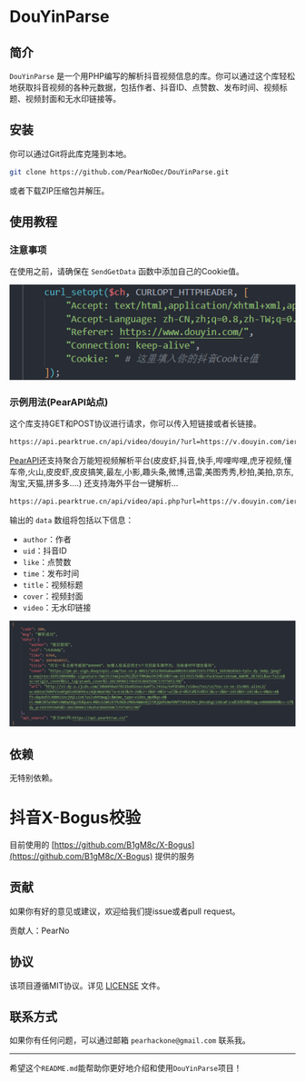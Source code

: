# DouYinParse

## 简介

`DouYinParse` 是一个用PHP编写的解析抖音视频信息的库。你可以通过这个库轻松地获取抖音视频的各种元数据，包括作者、抖音ID、点赞数、发布时间、视频标题、视频封面和无水印链接等。

## 安装

你可以通过Git将此库克隆到本地。

```bash
git clone https://github.com/PearNoDec/DouYinParse.git
```

或者下载ZIP压缩包并解压。

## 使用教程

### 注意事项

在使用之前，请确保在 `SendGetData` 函数中添加自己的Cookie值。

![Image text](Cookies.png)

### 示例用法(PearAPI站点)

这个库支持GET和POST协议进行请求，你可以传入短链接或者长链接。

```html
https://api.pearktrue.cn/api/video/douyin/?url=https://v.douyin.com/iererwFh/
```

[PearAPI](https://api.pearktrue.cn/)还支持聚合万能短视频解析平台(皮皮虾,抖音,快手,哔哩哔哩,虎牙视频,懂车帝,火山,皮皮虾,皮皮搞笑,最左,小影,趣头条,微博,迅雷,美图秀秀,秒拍,美拍,京东,淘宝,天猫,拼多多....)
还支持海外平台一键解析...

```html
https://api.pearktrue.cn/api/video/api.php?url=https://v.douyin.com/iererwFh/
```

输出的 `data` 数组将包括以下信息：

- `author`：作者
- `uid`：抖音ID
- `like`：点赞数
- `time`：发布时间
- `title`：视频标题
- `cover`：视频封面
- `video`：无水印链接

![Image text](DemoImage.png)

## 依赖

无特别依赖。

# 抖音X-Bogus校验

目前使用的 [https://github.com/B1gM8c/X-Bogus](https://github.com/B1gM8c/X-Bogus) 提供的服务

## 贡献

如果你有好的意见或建议，欢迎给我们提issue或者pull request。

贡献人：PearNo

## 协议

该项目遵循MIT协议。详见 [LICENSE](LICENSE) 文件。

## 联系方式

如果你有任何问题，可以通过邮箱 `pearhackone@gmail.com` 联系我。

---

希望这个`README.md`能帮助你更好地介绍和使用`DouYinParse`项目！
